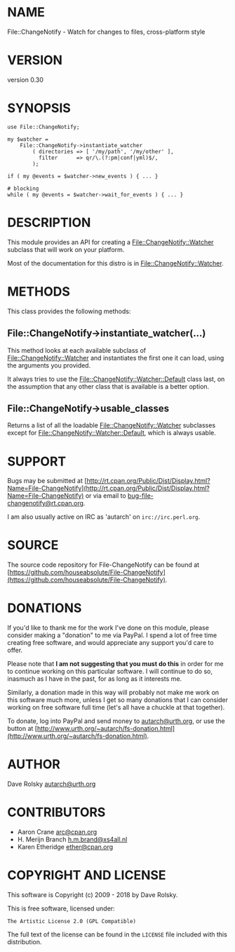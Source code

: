 # NAME

File::ChangeNotify - Watch for changes to files, cross-platform style

# VERSION

version 0.30

# SYNOPSIS

    use File::ChangeNotify;

    my $watcher =
        File::ChangeNotify->instantiate_watcher
            ( directories => [ '/my/path', '/my/other' ],
              filter      => qr/\.(?:pm|conf|yml)$/,
            );

    if ( my @events = $watcher->new_events ) { ... }

    # blocking
    while ( my @events = $watcher->wait_for_events ) { ... }

# DESCRIPTION

This module provides an API for creating a
[File::ChangeNotify::Watcher](https://metacpan.org/pod/File::ChangeNotify::Watcher) subclass that will work on your
platform.

Most of the documentation for this distro is in
[File::ChangeNotify::Watcher](https://metacpan.org/pod/File::ChangeNotify::Watcher).

# METHODS

This class provides the following methods:

## File::ChangeNotify->instantiate\_watcher(...)

This method looks at each available subclass of
[File::ChangeNotify::Watcher](https://metacpan.org/pod/File::ChangeNotify::Watcher) and instantiates the first one it can
load, using the arguments you provided.

It always tries to use the [File::ChangeNotify::Watcher::Default](https://metacpan.org/pod/File::ChangeNotify::Watcher::Default)
class last, on the assumption that any other class that is available
is a better option.

## File::ChangeNotify->usable\_classes

Returns a list of all the loadable [File::ChangeNotify::Watcher](https://metacpan.org/pod/File::ChangeNotify::Watcher) subclasses
except for [File::ChangeNotify::Watcher::Default](https://metacpan.org/pod/File::ChangeNotify::Watcher::Default), which is always usable.

# SUPPORT

Bugs may be submitted at [http://rt.cpan.org/Public/Dist/Display.html?Name=File-ChangeNotify](http://rt.cpan.org/Public/Dist/Display.html?Name=File-ChangeNotify) or via email to [bug-file-changenotify@rt.cpan.org](mailto:bug-file-changenotify@rt.cpan.org).

I am also usually active on IRC as 'autarch' on `irc://irc.perl.org`.

# SOURCE

The source code repository for File-ChangeNotify can be found at [https://github.com/houseabsolute/File-ChangeNotify](https://github.com/houseabsolute/File-ChangeNotify).

# DONATIONS

If you'd like to thank me for the work I've done on this module, please
consider making a "donation" to me via PayPal. I spend a lot of free time
creating free software, and would appreciate any support you'd care to offer.

Please note that **I am not suggesting that you must do this** in order for me
to continue working on this particular software. I will continue to do so,
inasmuch as I have in the past, for as long as it interests me.

Similarly, a donation made in this way will probably not make me work on this
software much more, unless I get so many donations that I can consider working
on free software full time (let's all have a chuckle at that together).

To donate, log into PayPal and send money to autarch@urth.org, or use the
button at [http://www.urth.org/~autarch/fs-donation.html](http://www.urth.org/~autarch/fs-donation.html).

# AUTHOR

Dave Rolsky <autarch@urth.org>

# CONTRIBUTORS

- Aaron Crane <arc@cpan.org>
- H. Merijn Branch <h.m.brand@xs4all.nl>
- Karen Etheridge <ether@cpan.org>

# COPYRIGHT AND LICENSE

This software is Copyright (c) 2009 - 2018 by Dave Rolsky.

This is free software, licensed under:

    The Artistic License 2.0 (GPL Compatible)

The full text of the license can be found in the
`LICENSE` file included with this distribution.
